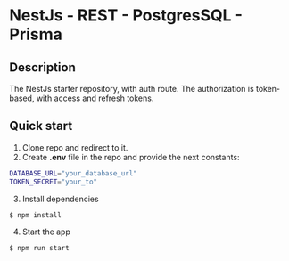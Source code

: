 # NestJs - REST - PostgresSQL - Prisma

## Description

The NestJs starter repository, with auth route. The authorization is token-based, with access and refresh tokens.

## Quick start

1. Clone repo and redirect to it.
2. Create **.env** file in the repo and provide the next constants: 
```bash
DATABASE_URL="your_database_url"
TOKEN_SECRET="your_to"
```


3. Install dependencies
```bash
$ npm install
```
4. Start the app
```bash
$ npm run start
```

